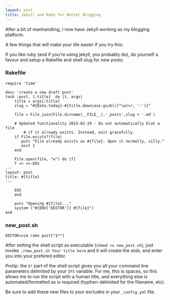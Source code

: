 ```yaml
---
layout: post
title: Jekyll and Rake for Better Blogging
---
```


After a bit of manhandling, I now have Jekyll working as my blogging platform. 

A few things that will make your life easier if you try this: 

If you like ruby (and if you're using jekyll, you probably do), do yourself a favour and setup a Rakefile and shell slug for new posts: 

### Rakefile
	require 'time'

	desc 'create a new draft post'
	task :post, [:title]  do |t, args|
	    title = args[:title]
	    slug = "#{Date.today}-#{title.downcase.gsub(/[^\w]+/, '-')}"

	    file = File.join(File.dirname(__FILE__),'_posts',slug + '.md')

	    # Updated functionality 2015-02-19 - Do not automatically blat a file
            # if it already exists. Instead, exit gracefully.
	    if File.exists?(file)  
	       puts "File already exists as #{file}. Open it normally, silly."
	       exit 1
	    end

	    File.open(file, "w") do |f|
		f << <<-EOS
	---
	layout: post
	title: #{title}
	---

		EOS
	    end

	    puts "Opening #{file}..."
	    system ("#{ENV['EDITOR']} #{file}")
	end


### new_post.sh
	EDITOR=vim rake post["$*"]

After setting the shell script as executable (`chmod +x new_post.sh`), just invoke `./new_post.sh Your title here` and it will create the stub, and enter you into your prefered editor. 

Protip: the `$*` part of the shell script gives you all your command line parameters delimited by your `IFS` variable. For me, this is spaces, so this allows me to run the script with a human title, and everything else is automated/formatted as is required (hyphen-delimited for the filename, etc). 

Be sure to add these new files to your excludes in your `_config.yml` file. 
